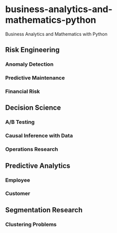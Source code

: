 # business-analytics-and-mathematics-python
Business Analytics and Mathematics with Python

## Risk Engineering

### Anomaly Detection
### Predictive Maintenance
### Financial Risk

## Decision Science

### A/B Testing
### Causal Inference with Data
### Operations Research

## Predictive Analytics

### Employee
### Customer

## Segmentation Research

### Clustering Problems
